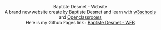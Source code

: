 <header> <a href="file:///Users/desmetbaptiste/Downloads/First%20website.png"> </a>

<!DOCTYPE html>
<html>
<head>
	Baptiste Desmet - Website
	<br> A brand new website create by Baptiste Desmet and learn with <a href="https://w3schools.com"> w3schools</a> and <a href="https://openclassrooms.com"> 		Openclassrooms</a></br>

</head>
<body>
	Here is my Github Pages link : <a href="https://iffr-baba.github.io/bdesmet-web.github.io/"> Baptiste Desmet - WEB</a>
</body>
</html>
